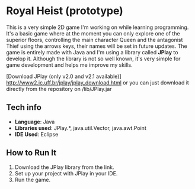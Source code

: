 # Royal Heist (prototype)

This is a very simple 2D game I'm working on while learning programming. It's a basic game where
at the moment you can only explore one of the superior floors, controlling the main character Queen
and the antagonist Thief using the arrows keys, their names will be set in future updates.
The game is entirely made with Java and I'm using a library called **JPlay** to develop it. 
Although the library is not so well known, it's very simple for game development and helps me improve my skills.

[Download JPlay (only v2.0 and v2.1 available)] http://www2.ic.uff.br/jplay/jplay_download.html or you can just download
it directly from the repository on /lib/JPlay.jar

## Tech info
- **Language**: Java
- **Libraries used**: JPlay.*, java.util.Vector, java.awt.Point
- **IDE Used**: Eclipse

## How to Run It
1. Download the JPlay library from the link.
2. Set up your project with JPlay in your IDE.
3. Run the game.
